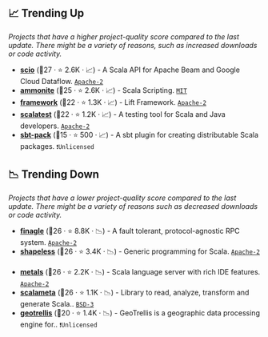 ## 📈 Trending Up

_Projects that have a higher project-quality score compared to the last update. There might be a variety of reasons, such as increased downloads or code activity._

- <b><a href="https://github.com/spotify/scio">scio</a></b> (🥈27 ·  ⭐ 2.6K · 📈) - A Scala API for Apache Beam and Google Cloud Dataflow. <code><a href="http://bit.ly/3nYMfla">Apache-2</a></code>
- <b><a href="https://github.com/com-lihaoyi/Ammonite">ammonite</a></b> (🥇25 ·  ⭐ 2.6K · 📈) - Scala Scripting. <code><a href="http://bit.ly/34MBwT8">MIT</a></code> <code><img src="https://scalac.io/wp-content/uploads/2021/02/image-125-1.svg" style="display:inline;" width="13" height="13"></code>
- <b><a href="https://github.com/lift/framework">framework</a></b> (🥇22 ·  ⭐ 1.3K · 📈) - Lift Framework. <code><a href="http://bit.ly/3nYMfla">Apache-2</a></code>
- <b><a href="https://github.com/scalatest/scalatest">scalatest</a></b> (🥇22 ·  ⭐ 1.2K · 📈) - A testing tool for Scala and Java developers. <code><a href="http://bit.ly/3nYMfla">Apache-2</a></code> <code><img src="https://scalac.io/wp-content/uploads/2021/02/image-125-1.svg" style="display:inline;" width="13" height="13"></code> <code><img src="https://www.scala-js.org/assets/img/scala-js-logo.svg" style="display:inline;" width="13" height="13"></code>
- <b><a href="https://github.com/xerial/sbt-pack">sbt-pack</a></b> (🥉15 ·  ⭐ 500 · 📈) - A sbt plugin for creating distributable Scala packages. <code>❗Unlicensed</code>

## 📉 Trending Down

_Projects that have a lower project-quality score compared to the last update. There might be a variety of reasons such as decreased downloads or code activity._

- <b><a href="https://github.com/twitter/finagle">finagle</a></b> (🥈26 ·  ⭐ 8.8K · 📉) - A fault tolerant, protocol-agnostic RPC system. <code><a href="http://bit.ly/3nYMfla">Apache-2</a></code>
- <b><a href="https://github.com/milessabin/shapeless">shapeless</a></b> (🥇26 ·  ⭐ 3.4K · 📉) - Generic programming for Scala. <code><a href="http://bit.ly/3nYMfla">Apache-2</a></code> <code><img src="https://scalac.io/wp-content/uploads/2021/02/image-125-1.svg" style="display:inline;" width="13" height="13"></code> <code><img src="https://www.scala-js.org/assets/img/scala-js-logo.svg" style="display:inline;" width="13" height="13"></code>
- <b><a href="https://github.com/scalameta/metals">metals</a></b> (🥈26 ·  ⭐ 2.2K · 📉) - Scala language server with rich IDE features. <code><a href="http://bit.ly/3nYMfla">Apache-2</a></code> <code><img src="https://scalac.io/wp-content/uploads/2021/02/image-125-1.svg" style="display:inline;" width="13" height="13"></code>
- <b><a href="https://github.com/scalameta/scalameta">scalameta</a></b> (🥇26 ·  ⭐ 1.1K · 📉) - Library to read, analyze, transform and generate Scala.. <code><a href="http://bit.ly/3aKzpTv">BSD-3</a></code> <code><img src="https://www.scala-js.org/assets/img/scala-js-logo.svg" style="display:inline;" width="13" height="13"></code>
- <b><a href="https://github.com/locationtech/geotrellis">geotrellis</a></b> (🥇20 ·  ⭐ 1.4K · 📉) - GeoTrellis is a geographic data processing engine for.. <code>❗Unlicensed</code>

